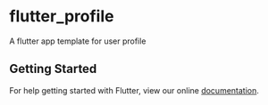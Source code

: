 # flutter_profile

A flutter app template for user profile

## Getting Started

For help getting started with Flutter, view our online
[documentation](https://flutter.io/).
